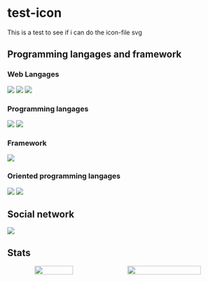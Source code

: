 # test-icon

This is a test to see if i can do the icon-file svg

## Programming langages and framework

### Web Langages 

<img src ="https://img.shields.io/badge/Html5-E34F26?style=for-the-badge&logo=Html5&logoColor=white"> </img><img src ="https://img.shields.io/badge/Css3-1572B6?style=for-the-badge&logo=Css3&logoColor=white"></img> <img src ="https://img.shields.io/badge/JavaScript-F7DF1E?style=for-the-badge&logo=JavaScript&logoColor=black"></img>

### Programming langages

<img src ="https://img.shields.io/badge/Python-3776AB?style=for-the-badge&logo=Python&logoColor=white"></img> <img src ="https://img.shields.io/badge/Php-777BB4?style=for-the-badge&logo=Php&logoColor=white"></img>

### Framework

<img src ="https://img.shields.io/badge/Laravel-FF2D20?style=for-the-badge&logo=Laravel&logoColor=white"></img>

### Oriented programming langages

<img src ="https://img.shields.io/badge/Csharp-A100FF?style=for-the-badge&logo=Csharp&logoColor=white"></img> <img src ="https://img.shields.io/badge/Java-FF6A00?style=for-the-badge&logo=java15&logo-color=EE4C2C"></img>

## Social network

<img src ="https://img.shields.io/badge/linkedin-0A66C2?style=for-the-badge&logo=linkedin&logo-color=EE4C2C"></img>

## Stats

<div align="center" style="display: flex; justify-content: space-around;">
  <img width="41.7%" src='https://github-readme-stats.vercel.app/api/top-langs/?username=BrianSanchis&layout=compact&langs_count=8&bg_color=0d1117&text_color=E5E7EB'/>
  <img width="57.7%" src='https://github-readme-stats.vercel.app/api?username=BrianSanchis&count_private=true&bg_color=0d1117&text_color=E5E7EB'/>
</div>
